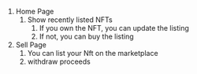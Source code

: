 1. Home Page
    1. Show recently listed NFTs
        1. If you own the NFT, you can update the listing
        2. If not, you can buy the listing
2. Sell Page
    1. You can list your Nft on the marketplace
    2. withdraw proceeds
